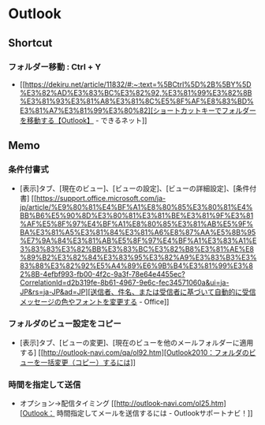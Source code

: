 # Outlook
## Shortcut
### フォルダー移動 : Ctrl + Y
- [[https://dekiru.net/article/11832/#:~:text=%5BCtrl%5D%2B%5BY%5D%E3%82%AD%E3%83%BC%E3%82%92,%E3%81%99%E3%82%8B%E3%81%93%E3%81%A8%E3%81%8C%E5%8F%AF%E8%83%BD%E3%81%A7%E3%81%99%E3%80%82][ショートカットキーでフォルダーを移動する【Outlook】 - できるネット]]

## Memo
### 条件付書式
- 
  [表示]タブ、[現在のビュー]、[ビューの設定]、[ビューの詳細設定]、[条件付書]
  [[https://support.office.microsoft.com/ja-jp/article/%E9%80%81%E4%BF%A1%E8%80%85%E3%80%81%E4%BB%B6%E5%90%8D%E3%80%81%E3%81%BE%E3%81%9F%E3%81%AF%E5%8F%97%E4%BF%A1%E8%80%85%E3%81%AB%E5%9F%BA%E3%81%A5%E3%81%84%E3%81%A6%E8%87%AA%E5%8B%95%E7%9A%84%E3%81%AB%E5%8F%97%E4%BF%A1%E3%83%A1%E3%83%83%E3%82%BB%E3%83%BC%E3%82%B8%E3%81%AE%E8%89%B2%E3%82%84%E3%83%95%E3%82%A9%E3%83%B3%E3%83%88%E3%82%92%E5%A4%89%E6%9B%B4%E3%81%99%E3%82%8B-4efbf993-fb00-4f2c-9a3f-78e64e4455ec?CorrelationId=d2b319fe-8b61-4967-9e6c-fec34571060a&ui=ja-JP&rs=ja-JP&ad=JP][送信者、件名、または受信者に基づいて自動的に受信メッセージの色やフォントを変更する - Office]]

### フォルダのビュー設定をコピー
- 
  [表示]タブ、[ビューの変更]、[現在のビューを他のメールフォルダーに適用する]
  [[http://outlook-navi.com/qa/ol92.htm][Outlook2010：フォルダのビューを一括変更（コピー）するには]]

### 時間を指定して送信
- オプション→配信タイミング
  [[http://outlook-navi.com/ol25.htm][Outlook： 時間指定してメールを送信するには - Outlookサポートナビ！]]
